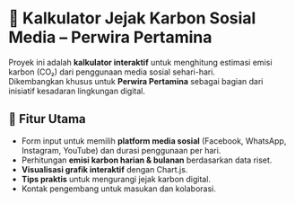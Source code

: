 # 🌱 Kalkulator Jejak Karbon Sosial Media – Perwira Pertamina

Proyek ini adalah **kalkulator interaktif** untuk menghitung estimasi emisi karbon (CO₂) dari penggunaan media sosial sehari-hari.  
Dikembangkan khusus untuk **Perwira Pertamina** sebagai bagian dari inisiatif kesadaran lingkungan digital.

## 🚀 Fitur Utama
- Form input untuk memilih **platform media sosial** (Facebook, WhatsApp, Instagram, YouTube) dan durasi penggunaan per hari.
- Perhitungan **emisi karbon harian & bulanan** berdasarkan data riset.
- **Visualisasi grafik interaktif** dengan Chart.js.
- **Tips praktis** untuk mengurangi jejak karbon digital.
- Kontak pengembang untuk masukan dan kolaborasi.
